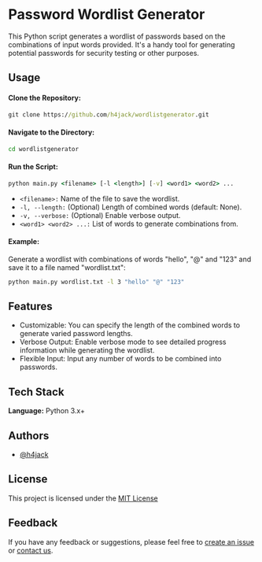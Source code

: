 # Password Wordlist Generator
This Python script generates a wordlist of passwords based on the combinations of input words provided. It's a handy tool for generating potential passwords for security testing or other purposes.
## Usage

#### Clone the Repository:

```cmd
git clone https://github.com/h4jack/wordlistgenerator.git
```

#### Navigate to the Directory:
```cmd
cd wordlistgenerator
```

#### Run the Script:
```cmd
python main.py <filename> [-l <length>] [-v] <word1> <word2> ...
```
- `<filename>:` Name of the file to save the wordlist.
- `-l, --length:` (Optional) Length of combined words (default: None).
- `-v, --verbose:` (Optional) Enable verbose output.
- `<word1> <word2> ...:` List of words to generate combinations from.

#### Example:
Generate a wordlist with combinations of words "hello", "@" and "123" and save it to a file named "wordlist.txt":
```cmd
python main.py wordlist.txt -l 3 "hello" "@" "123"
```

## Features
- Customizable: You can specify the length of the combined words to generate varied password lengths.
- Verbose Output: Enable verbose mode to see detailed progress information while generating the wordlist.
- Flexible Input: Input any number of words to be combined into passwords.

## Tech Stack
**Language:** Python 3.x+

## Authors
- [@h4jack](https://www.github.com/h4jack)

## License
This project is licensed under the [MIT License](https://github.com/h4jack/wordlistgenerator/blob/main/LICENSE/)

## Feedback
If you have any feedback or suggestions, please feel free to [create an issue](https://github.com/h4jack/wordlistgenerator/issues) or [contact us](https://github.com/h4jack).